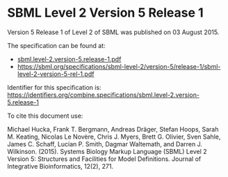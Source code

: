 # SBML Level 2 Version 5 Release 1
Version 5 Release 1 of Level 2 of SBML was published on 03 August 2015.

The specification can be found at:

* [sbml.level-2.version-5.release-1.pdf](./files/sbml.level-2.version-5.release-1.pdf)
* https://sbml.org/specifications/sbml-level-2/version-5/release-1/sbml-level-2-version-5-rel-1.pdf

Identifier for this specification is: https://identifiers.org/combine.specifications/sbml.level-2.version-5.release-1

To cite this document use:

Michael Hucka, Frank T. Bergmann, Andreas Dräger, Stefan Hoops, Sarah M. Keating, Nicolas Le Novère, Chris J. Myers, Brett G. Olivier, Sven Sahle, James C. Schaff, Lucian P. Smith, Dagmar Waltemath, and Darren J. Wilkinson. (2015). Systems Biology Markup Language (SBML) Level 2 Version 5: Structures and Facilities for Model Definitions. Journal of Integrative Bioinformatics, 12(2), 271.